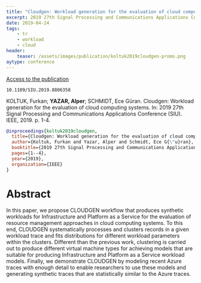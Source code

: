 ```yaml
---
title: "Cloudgen: Workload generation for the evaluation of cloud computing systems"
excerpt: 2019 27th Signal Processing and Communications Applications Conference (SIU). IEEE, 2019
date: 2019-04-24
tags:
    - tr
    - workload
    - cloud
header:
    teaser: /assets/images/publication/koltuk2019cloudgen-promo.png
aytype: conference
---
```


[Access to the publication](https://doi.org/10.1109/SIU.2019.8806358)

`10.1109/SIU.2019.8806358`

KOLTUK, Furkan; **YAZAR, Alper**; SCHMIDT, Ece Güran. Cloudgen: Workload generation
for the evaluation of cloud computing systems. In: 2019 27th Signal Processing
and Communications Applications Conference (SIU). IEEE, 2019. p. 1-4.

```bibtex
@inproceedings{koltuk2019cloudgen,
  title={Cloudgen: Workload generation for the evaluation of cloud computing systems},
  author={Koltuk, Furkan and Yazar, Alper and Schmidt, Ece G{\"u}ran},
  booktitle={2019 27th Signal Processing and Communications Applications Conference (SIU)},
  pages={1--4},
  year={2019},
  organization={IEEE}
}
```

# Abstract

In this paper, we propose CLOUDGEN workflow that produces synthetic workloads
for Infrastructure and Platform as a Service for the evaluation of resource
management approaches in cloud computing systems. To this end, CLOUDGEN
systematically processes and clusters records in a given workload trace and fits
distributions for different workload parameters within the clusters. Different
than the previous work, clustering is carried out to produce different virtual
machine types for achieving models that are suitable for producing
Infrastructure and Platform as a Service workload models. Finally, we
demonstrate CLOUDGEN by modeling recent Azure traces with enough detail to
enable researchers to use these models and generating synthetic traces that are
statistically similar to the Azure traces.
